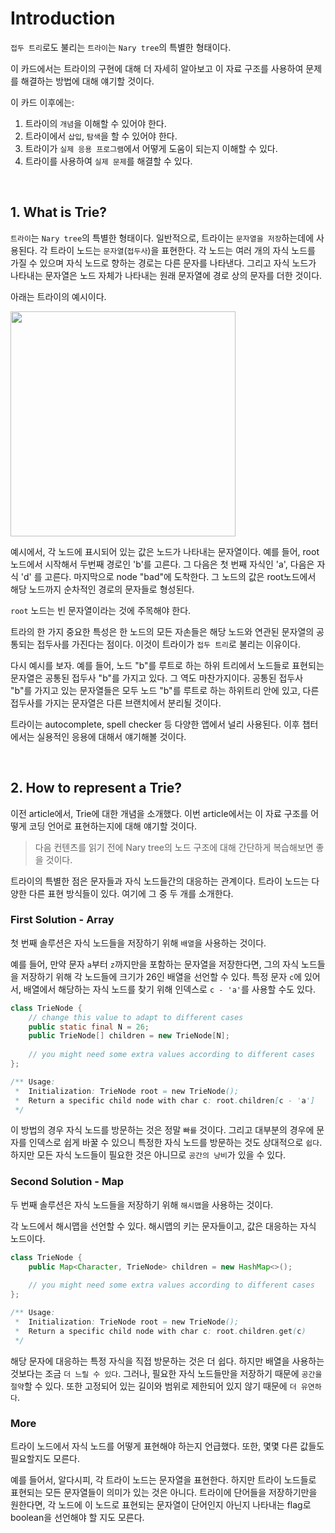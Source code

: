 # Introduction

`접두 트리`로도 불리는 `트라이`는 `Nary tree`의 특별한 형태이다.

이 카드에서는 트라이의 구현에 대해 더 자세히 알아보고
이 자료 구조를 사용하여 문제를 해결하는 방법에 대해 얘기할 것이다.

이 카드 이후에는:

1. 트라이의 `개념`을 이해할 수 있어야 한다.
2. 트라이에서 `삽입`, `탐색`을 할 수 있어야 한다.
3. 트라이가 `실제 응용 프로그램`에서 어떻게 도움이 되는지 이해할 수 있다.
4. 트라이를 사용하여 `실제 문제`를 해결할 수 있다.

<br>

## 1. What is Trie?

`트라이`는 `Nary tree`의 특별한 형태이다.
일반적으로, 트라이는 `문자열을 저장`하는데에 사용된다.
각 트라이 노드는 `문자열`(`접두사`)을 표현한다.
각 노드는 여러 개의 자식 노드를 가질 수 있으며 자식 노드로 향하는 경로는 다른 문자를 나타낸다.
그리고 자식 노드가 나타내는 문자열은 노드 자체가 나타내는 원래 문자열에 경로 상의 문자를 더한 것이다. 

아래는 트라이의 예시이다.

<img src="https://s3-lc-upload.s3.amazonaws.com/uploads/2018/02/07/screen-shot-2018-01-31-at-163403.png" width="360px">

예시에서, 각 노드에 표시되어 있는 값은 노드가 나타내는 문자열이다.
예를 들어, root 노드에서 시작해서 두번째 경로인 'b'를 고른다. 그 다음은 첫 번째 자식인 'a', 다음은 자식 'd' 를 고른다.
마지막으로 node "bad"에 도착한다.
그 노드의 값은 root노드에서 해당 노드까지 순차적인 경로의 문자들로 형성된다.

`root` 노드는 빈 문자열이라는 것에 주목해야 한다.

트라의 한 가지 중요한 특성은 한 노드의 모든 자손들은 해당 노드와 연관된 문자열의 공통되는 접두사를 가진다는 점이다.
이것이 트라이가 `접두 트리`로 불리는 이유이다.

다시 예시를 보자.
예를 들어, 노드 "b"를 루트로 하는 하위 트리에서 노드들로 표현되는 문자열은 공통된 접두사 "b"를 가지고 있다.
그 역도 마찬가지이다.
공통된 접두사 "b"를 가지고 있는 문자열들은 모두 노드 "b"를 루트로 하는 하위트리 안에 있고,
다른 접두사를 가지는 문자열은 다른 브랜치에서 분리될 것이다. 

트라이는 autocomplete, spell checker 등 다양한 앱에서 널리 사용된다.
이후 챕터에서는 실용적인 응용에 대해서 얘기해볼 것이다.

<br>

## 2. How to represent a Trie?

이전 article에서, Trie에 대한 개념을 소개했다.
이번 article에서는 이 자료 구조를 어떻게 코딩 언어로 표현하는지에 대해 얘기할 것이다.

> 다음 컨텐츠를 읽기 전에 Nary tree의 노드 구조에 대해 간단하게 복습해보면 좋을 것이다.

트라이의 특별한 점은 문자들과 자식 노드들간의 대응하는 관계이다.
트라이 노드는 다양한 다른 표현 방식들이 있다.
여기에 그 중 두 개를 소개한다.

### First Solution - Array

첫 번째 솔루션은 자식 노드들을 저장하기 위해 `배열`을 사용하는 것이다.

예를 들어, 만약 문자 `a`부터 `z`까지만을 포함하는 문자열을 저장한다면,
그의 자식 노드들을 저장하기 위해 각 노드들에 크기가 26인 배열을 선언할 수 있다.
특정 문자 `c`에 있어서, 배열에서 해당하는 자식 노드를 찾기 위해 인덱스로 `c - 'a'`를 사용할 수도 있다.

```java
class TrieNode {
    // change this value to adapt to different cases
    public static final N = 26;
    public TrieNode[] children = new TrieNode[N];
    
    // you might need some extra values according to different cases
};

/** Usage:
 *  Initialization: TrieNode root = new TrieNode();
 *  Return a specific child node with char c: root.children[c - 'a']
 */
```

이 방법의 경우 자식 노드를 방문하는 것은 정말 `빠를` 것이다.
그리고 대부분의 경우에 문자를 인덱스로 쉽게 바꿀 수 있으니 특정한 자식 노드를 방문하는 것도 상대적으로 `쉽다`.
하지만 모든 자식 노드들이 필요한 것은 아니므로 `공간의 낭비`가 있을 수 있다.

### Second Solution - Map

두 번째 솔루션은 자식 노드들을 저장하기 위해 `해시맵`을 사용하는 것이다.

각 노드에서 해시맵을 선언할 수 있다.
해시맵의 키는 문자들이고, 값은 대응하는 자식 노드이다.

```java
class TrieNode {
    public Map<Character, TrieNode> children = new HashMap<>();
    
    // you might need some extra values according to different cases
};

/** Usage:
 *  Initialization: TrieNode root = new TrieNode();
 *  Return a specific child node with char c: root.children.get(c)
 */
```

해당 문자에 대응하는 특정 자식을 직접 방문하는 것은 더 쉽다.
하지만 배열을 사용하는 것보다는 조금 `더 느릴 수 있다`.
그러나, 필요한 자식 노드들만을 저장하기 때문에 `공간을 절약`할 수 있다.
또한 고정되어 있는 길이와 범위로 제한되어 있지 않기 때문에 `더 유연하다`.

### More

트라이 노드에서 자식 노드를 어떻게 표현해야 하는지 언급했다. 또한, 몇몇 다른 값들도 필요할지도 모른다.

예를 들어서, 알다시피, 각 트라이 노드는 문자열을 표현한다.
하지만 트라이 노드들로 표현되는 모든 문자열들이 의미가 있는 것은 아니다.
트라이에 단어들을 저장하기만을 원한다면,
각 노드에 이 노드로 표현되는 문자열이 단어인지 아닌지 나타내는 flag로 boolean을 선언해야 할 지도 모른다.




















